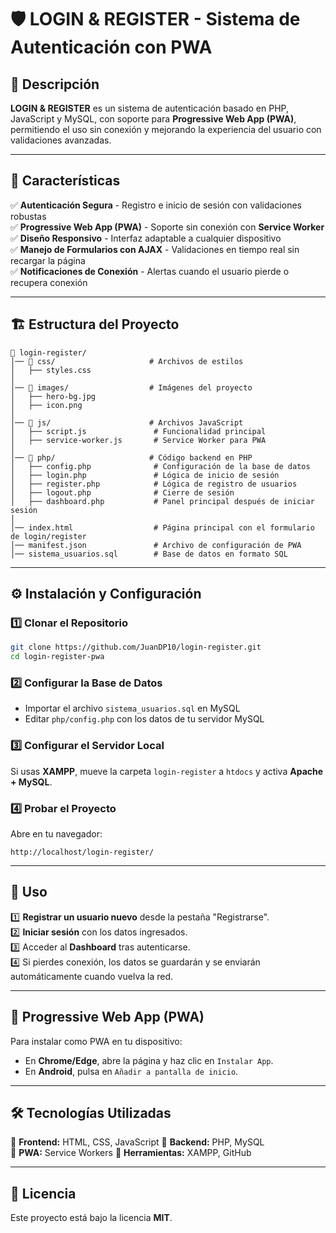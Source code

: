 # 🛡️ LOGIN & REGISTER - Sistema de Autenticación con PWA

## 📌 Descripción  
**LOGIN & REGISTER** es un sistema de autenticación basado en PHP, JavaScript y MySQL, con soporte para **Progressive Web App (PWA)**, permitiendo el uso sin conexión y mejorando la experiencia del usuario con validaciones avanzadas.  

---

## 🚀 Características  
✅ **Autenticación Segura** - Registro e inicio de sesión con validaciones robustas  
✅ **Progressive Web App (PWA)** - Soporte sin conexión con **Service Worker**  
✅ **Diseño Responsivo** - Interfaz adaptable a cualquier dispositivo  
✅ **Manejo de Formularios con AJAX** - Validaciones en tiempo real sin recargar la página  
✅ **Notificaciones de Conexión** - Alertas cuando el usuario pierde o recupera conexión  

---

## 🏗️ Estructura del Proyecto  
```
📂 login-register/
│── 📂 css/                     # Archivos de estilos
│   ├── styles.css
│
│── 📂 images/                  # Imágenes del proyecto
│   ├── hero-bg.jpg
│   ├── icon.png
│
│── 📂 js/                      # Archivos JavaScript
│   ├── script.js               # Funcionalidad principal
│   ├── service-worker.js       # Service Worker para PWA
│
│── 📂 php/                     # Código backend en PHP
│   ├── config.php              # Configuración de la base de datos
│   ├── login.php               # Lógica de inicio de sesión
│   ├── register.php            # Lógica de registro de usuarios
│   ├── logout.php              # Cierre de sesión
│   ├── dashboard.php           # Panel principal después de iniciar sesión
│
│── index.html                  # Página principal con el formulario de login/register
│── manifest.json               # Archivo de configuración de PWA
│── sistema_usuarios.sql        # Base de datos en formato SQL
```

---

## ⚙️ Instalación y Configuración  

### 1️⃣ **Clonar el Repositorio**  
```bash
git clone https://github.com/JuanDP10/login-register.git
cd login-register-pwa
```

### 2️⃣ **Configurar la Base de Datos**  
- Importar el archivo `sistema_usuarios.sql` en MySQL  
- Editar `php/config.php` con los datos de tu servidor MySQL  

### 3️⃣ **Configurar el Servidor Local**  
Si usas **XAMPP**, mueve la carpeta `login-register` a `htdocs` y activa **Apache + MySQL**.  

### 4️⃣ **Probar el Proyecto**  
Abre en tu navegador:  
```
http://localhost/login-register/
```

---

## 🎯 Uso  
1️⃣ **Registrar un usuario nuevo** desde la pestaña "Registrarse".  
2️⃣ **Iniciar sesión** con los datos ingresados.  
3️⃣ Acceder al **Dashboard** tras autenticarse.  
4️⃣ Si pierdes conexión, los datos se guardarán y se enviarán automáticamente cuando vuelva la red.  

---

## 📲 Progressive Web App (PWA)  
Para instalar como PWA en tu dispositivo:  
- En **Chrome/Edge**, abre la página y haz clic en `Instalar App`.  
- En **Android**, pulsa en `Añadir a pantalla de inicio`.  

---

## 🛠️ Tecnologías Utilizadas  
🔹 **Frontend:** HTML, CSS, JavaScript
🔹 **Backend:** PHP, MySQL  
🔹 **PWA:** Service Workers
🔹 **Herramientas:** XAMPP, GitHub  

---

## 📝 Licencia  
Este proyecto está bajo la licencia **MIT**.  


